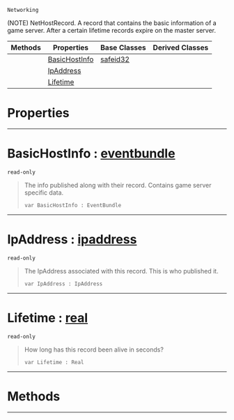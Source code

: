  `Networking`

(NOTE) NetHostRecord. A record that contains the basic information of a game server. After a certain lifetime records expire on the master server.

|Methods|Properties|Base Classes|Derived Classes|
|---|---|---|---|
| |[ BasicHostInfo](nethostrecord.md#basichostinfo-zilch-engin)|[safeid32](safeid32.md)| |
| |[ IpAddress](nethostrecord.md#ipaddress-zilch-engine-do)| | |
| |[ Lifetime](nethostrecord.md#lifetime-zilch-engine-doc)| | |


 #  Properties


---  
 #  BasicHostInfo : [eventbundle](eventbundle.md)

 `read-only`

> The info published along with their record. Contains game server specific data.
> ``` lang=cpp, name=Nada
> var BasicHostInfo : EventBundle


---  
 #  IpAddress : [ipaddress](ipaddress.md)

 `read-only`

> The IpAddress associated with this record. This is who published it.
> ``` lang=cpp, name=Nada
> var IpAddress : IpAddress


---  
 #  Lifetime : [real](../nada_base_types/real.md)

 `read-only`

> How long has this record been alive in seconds?
> ``` lang=cpp, name=Nada
> var Lifetime : Real


---  
 #  Methods


---  
 

 